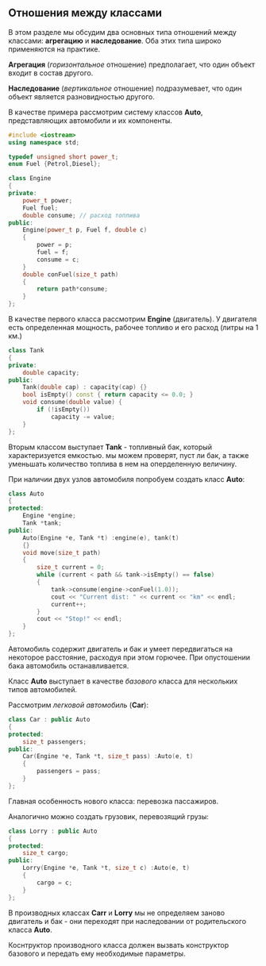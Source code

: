 ## Отношения между классами

В этом разделе мы обсудим два основных типа отношений между классами: **агрегацию** и **наследование**. Оба этих типа широко применяются на практике.

**Агрегация** (*горизонтальное* отношение) предполагает, что один объект входит в состав другого.

**Наследование** (*вертикальное* отношение) подразумевает, что один объект является разновидностью другого. 

В качестве примера рассмотрим систему классов **Auto**, представляющих автомобили и их компоненты.

```c++
#include <iostream>
using namespace std;

typedef unsigned short power_t;
enum Fuel {Petrol,Diesel};

class Engine
{
private:
	power_t power;
	Fuel fuel;
	double consume; // расход топлива
public:
	Engine(power_t p, Fuel f, double c)
	{
		power = p;
		fuel = f;
		consume = c;
	}
	double conFuel(size_t path)
	{
		return path*consume;
	}
};
```

В качестве первого класса рассмотрим **Engine** (двигатель). У двигателя есть определенная мощность, рабочее топливо и его расход (литры на 1 км.)

```c++
class Tank
{
private:
	double capacity;
public:
	Tank(double cap) : capacity(cap) {}
	bool isEmpty() const { return capacity <= 0.0; }
	void consume(double value) {
		if (!isEmpty())
			capacity -= value;
	}
};
```

Вторым классом выступает **Tank** - топливный бак, который характеризуется емкостью. мы можем проверят, пуст ли бак, а также уменьшать количество топлива в нем на оперделенную величину.

При наличии двух узлов автомобиля попробуем создать класс **Auto**:

```c++
class Auto
{
protected:
	Engine *engine;
	Tank *tank;
public:
	Auto(Engine *e, Tank *t) :engine(e), tank(t)
	{}
	void move(size_t path)
	{
		size_t current = 0;
		while (current < path && tank->isEmpty() == false)
		{
			tank->consume(engine->conFuel(1.0));
			cout << "Current dist: " << current << "km" << endl;
			current++;
		}
		cout << "Stop!" << endl;
	}
};
```

Автомобиль содержит двигатель и бак и умеет передвигаться на некоторое расстояние, расходуя при этом горючее. При опустошении бака автомобиль останавливается.

Класс **Auto** выступает в качестве *базового* класса для нескольких типов автомобилей.

Рассмотрим *легковой автомобиль* (**Car**):

```c++
class Car : public Auto
{
protected:
	size_t passengers;
public:
	Car(Engine *e, Tank *t, size_t pass) :Auto(e, t)
	{
		passengers = pass;
	}
};
```

Главная особенность нового класса: перевозка пассажиров.

Аналогично можно создать грузовик, перевозящий грузы:

```c++
class Lorry : public Auto
{
protected:
	size_t cargo;
public:
	Lorry(Engine *e, Tank *t, size_t c) :Auto(e, t)
	{
		cargo = c;
	}
};
```

В производных классах **Carr** и **Lorry** мы не определяем заново двигатель и бак - они переходят при наследовании от родительского класса **Auto**.

Коснтруктор производного класса должен вызвать конструктор базового и передать ему необходимые параметры.